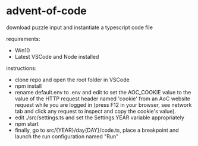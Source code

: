 # advent-of-code

download puzzle input and instantiate a typescript code file

requirements:
- Win10
- Latest VSCode and Node installed

instructions:
- clone repo and open the root folder in VSCode
- npm install
- rename default.env to .env and edit to set the AOC_COOKIE value to the value of the HTTP request header named 'cookie' from an AoC website request while you are logged in (press F12 in your browser, see network tab and click any request to inspect and copy the cookie's value).
- edit ./src/settings.ts and set the Settings.YEAR variable appropriately
- npm start <daynum>
- finally, go to src/{YEAR}/day{DAY}/code.ts, place a breakpoint and launch the run configuration named "Run"
